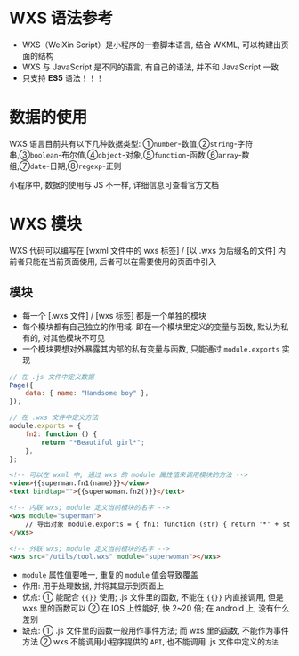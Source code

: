 # WXS 语法参考

-   WXS（WeiXin Script）是小程序的一套脚本语言, 结合 WXML, 可以构建出页面的结构
-   WXS 与 JavaScript 是不同的语言, 有自己的语法, 并不和 JavaScript 一致
-   只支持 **ES5** 语法！！！

# 数据的使用

WXS 语言目前共有以下几种数据类型:
①`number`-数值,②`string`-字符串,③`boolean`-布尔值,④`object`-对象,⑤`function`-函数
⑥`array`-数组,⑦`date`-日期,⑧`regexp`-正则

小程序中, 数据的使用与 JS 不一样, 详细信息可查看官方文档

# WXS 模块

WXS 代码可以编写在 [wxml 文件中的 wxs 标签] / [以 .wxs 为后缀名的文件] 内
前者只能在当前页面使用, 后者可以在需要使用的页面中引入

## 模块

-   每一个 [.wxs 文件] / [wxs 标签] 都是一个单独的模块
-   每个模块都有自己独立的作用域. 即在一个模块里定义的变量与函数, 默认为私有的, 对其他模块不可见
-   一个模块要想对外暴露其内部的私有变量与函数, 只能通过 `module.exports` 实现

```js
// 在 .js 文件中定义数据
Page({
    data: { name: "Handsome boy" },
});
```

```js
// 在 .wxs 文件中定义方法
module.exports = {
    fn2: function () {
        return "*Beautiful girl*";
    },
};
```

```html
<!-- 可以在 wxml 中, 通过 wxs 的 module 属性值来调用模块的方法 -->
<view>{{superman.fn1(name)}}</view>
<text bindtap="">{{superwoman.fn2()}}</text>

<!-- 内联 wxs; module 定义当前模块的名字 -->
<wxs module="superman">
    // 导出对象 module.exports = { fn1: function (str) { return '*' + str + '*'; // 返回参数值 } }
</wxs>

<!-- 外联 wxs; module 定义当前模块的名字 -->
<wxs src="/utils/tool.wxs" module="superwoman"></wxs>
```

-   `module` 属性值要唯一, 重复的 `module` 值会导致覆盖
-   作用: 用于处理数据, 并将其显示到页面上
-   优点:
    ① 能配合 `{{}}` 使用; .js 文件里的函数, 不能在 `{{}}` 内直接调用, 但是 wxs 里的函数可以
    ② 在 IOS 上性能好, 快 2~20 倍; 在 android 上, 没有什么差别
-   缺点:
    ① .js 文件里的函数一般用作事件方法; 而 wxs 里的函数, 不能作为事件方法
    ② wxs 不能调用小程序提供的 `API`, 也不能调用 .js 文件中定义的`方法`
